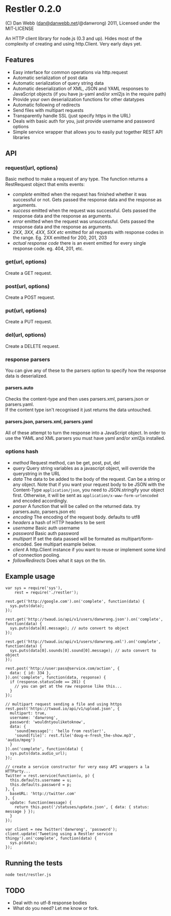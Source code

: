 Restler 0.2.0
===========

(C) Dan Webb (dan@danwebb.net/@danwrong) 2011, Licensed under the MIT-LICENSE

An HTTP client library for node.js (0.3 and up).  Hides most of the complexity of creating and using http.Client. Very early days yet.


Features
--------

* Easy interface for common operations via http.request
* Automatic serialization of post data
* Automatic serialization of query string data
* Automatic deserialization of XML, JSON and YAML responses to JavaScript objects (if you have js-yaml and/or xml2js in the require path)
* Provide your own deserialization functions for other datatypes
* Automatic following of redirects
* Send files with multipart requests
* Transparently handle SSL (just specify https in the URL)
* Deals with basic auth for you, just provide username and password options
* Simple service wrapper that allows you to easily put together REST API libraries
    
    
API
---

### request(url, options)

Basic method to make a request of any type.  The function returns a RestRequest object
that emits events:

* _complete_ emitted when the request has finished whether it was successful or not.  Gets passed the response data and the response as arguments.
* _success_ emitted when the request was successful.  Gets passed the response data and the response as arguments.
* _error_ emitted when the request was unsuccessful.  Gets passed the response data and the response as arguments.
* _2XX, 3XX, 4XX, 5XX etc_ emitted for all requests with response codes in the range.  Eg. 2XX emitted for 200, 201, 203
* _actual response code_ there is an event emitted for every single response code.  eg.  404, 201, etc.

### get(url, options)

Create a GET request. 

### post(url, options)

Create a POST request.

### put(url, options)

Create a PUT request.

### del(url, options)

Create a DELETE request.

### response parsers

You can give any of these to the parsers option to specify how the response data is deserialized.

#### parsers.auto

Checks the content-type and then uses parsers.xml, parsers.json or parsers.yaml.  
If the content type isn't recognised it just returns the data untouched.

#### parsers.json, parsers.xml, parsers.yaml

All of these attempt to turn the response into a JavaScript object. In order to use the YAML and XML parsers you must have yaml and/or xml2js installed.

### options hash

* _method_ Request method, can be get, post, put, del
* _query_ Query string variables as a javascript object, will override the querystring in the URL
* _data_ The data to be added to the body of the request.  Can be a string or any object. 
Note that if you want your request body to be JSON with the Content-Type `application/json`, you need to 
JSON.stringify your object first. Otherwise, it will be sent as `application/x-www-form-urlencoded` and encoded accordingly.
* _parser_ A function that will be called on the returned data.  try parsers.auto, parsers.json etc
* _encoding_ The encoding of the request body.  defaults to utf8
* _headers_ a hash of HTTP headers to be sent
* _username_ Basic auth username
* _password_ Basic auth password
* _multipart_ If set the data passed will be formated as multipart/form-encoded.  See multipart example below.
* _client_ A http.Client instance if you want to reuse or implement some kind of connection pooling.
* _followRedirects_ Does what it says on the tin.


Example usage
-------------

    var sys = require('sys'),
        rest = require('./restler');

    rest.get('http://google.com').on('complete', function(data) {
      sys.puts(data);
    });

    rest.get('http://twaud.io/api/v1/users/danwrong.json').on('complete', function(data) {
      sys.puts(data[0].message); // auto convert to object
    });
    
    rest.get('http://twaud.io/api/v1/users/danwrong.xml').on('complete', function(data) {
      sys.puts(data[0].sounds[0].sound[0].message); // auto convert to object
    });
    
    rest.post('http://user:pass@service.com/action', {
      data: { id: 334 },
    }).on('complete', function(data, response) {
      if (response.statusCode == 201) {
        // you can get at the raw response like this...
      }
    });
    
    // multipart request sending a file and using https
    rest.post('https://twaud.io/api/v1/upload.json', {
      multipart: true,
      username: 'danwrong',
      password: 'wouldntyouliketoknow',
      data: {
        'sound[message]': 'hello from restler!',
        'sound[file]': rest.file('doug-e-fresh_the-show.mp3', 'audio/mpeg')
      }
    }).on('complete', function(data) {
      sys.puts(data.audio_url);
    });
    
    // create a service constructor for very easy API wrappers a la HTTParty...
    Twitter = rest.service(function(u, p) {
      this.defaults.username = u;
      this.defaults.password = p;
    }, {
      baseURL: 'http://twitter.com'
    }, {
      update: function(message) {
        return this.post('/statuses/update.json', { data: { status: message } });
      }
    });
    
    var client = new Twitter('danwrong', 'password');
    client.update('Tweeting using a Restler service thingy').on('complete', function(data) {
      sys.p(data);
    });

    
Running the tests
-----------------

    node test/restler.js 
    
TODO
----
* Deal with no utf-8 response bodies
* What do you need? Let me know or fork.